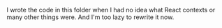 I wrote the code in this folder when I had no idea what React contexts or many other things were. And I'm too lazy to rewrite it now.